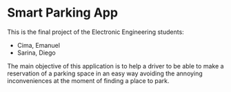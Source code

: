 # Smart Parking App

This is the final project of the Electronic Engineering students: 

- Cima, Emanuel
- Sarina, Diego

The main objective of this application is to help a driver to be able to make a reservation of a parking space in an easy way avoiding the annoying inconveniences at the moment of finding a place to park.
